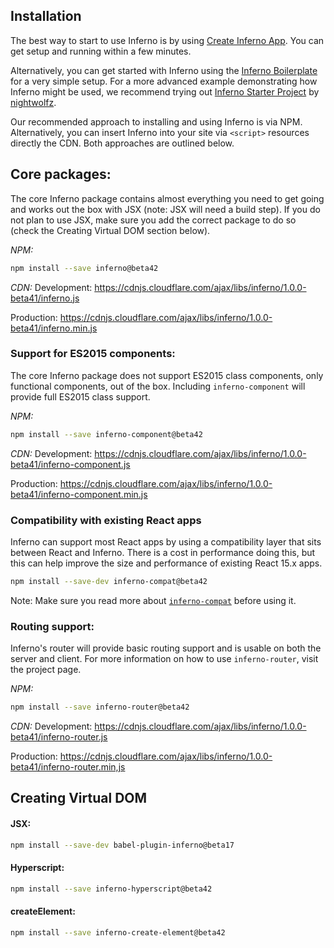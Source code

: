 Installation
---

The best way to start to use Inferno is by using [Create Inferno App](https://github.com/infernojs/create-inferno-app). You can get setup and running within a few minutes.

Alternatively, you can get started with Inferno using the [Inferno Boilerplate](https://github.com/infernojs/inferno-boilerplate) for a very simple setup. 
For a more advanced example demonstrating how Inferno might be used, we recommend trying 
out [Inferno Starter Project](https://github.com/nightwolfz/inferno-starter) by [nightwolfz](https://github.com/nightwolfz/).

Our recommended approach to installing and using Inferno is via NPM. Alternatively, you can insert Inferno into your site via `<script>` resources
directly the CDN. Both approaches are outlined below.

Core packages:
---

The core Inferno package contains almost everything you need to get going and works out the box with JSX (note: JSX will need a build step).
If you do not plan to use JSX, make sure you add the correct package to do so (check the Creating Virtual DOM section below).

*NPM:*
```sh
npm install --save inferno@beta42
```

*CDN:*
Development:
https://cdnjs.cloudflare.com/ajax/libs/inferno/1.0.0-beta41/inferno.js

Production:
https://cdnjs.cloudflare.com/ajax/libs/inferno/1.0.0-beta41/inferno.min.js

### Support for ES2015 components:

The core Inferno package does not support ES2015 class components, only functional components, out of the box. Including
`inferno-component` will provide full ES2015 class support.

*NPM:*
```sh
npm install --save inferno-component@beta42
```

*CDN:*
Development:
https://cdnjs.cloudflare.com/ajax/libs/inferno/1.0.0-beta41/inferno-component.js

Production:
https://cdnjs.cloudflare.com/ajax/libs/inferno/1.0.0-beta41/inferno-component.min.js

### Compatibility with existing React apps

Inferno can support most React apps by using a compatibility layer that sits between React and Inferno. There is a cost in performance doing
this, but this can help improve the size and performance of existing React 15.x apps.

```sh
npm install --save-dev inferno-compat@beta42
```

Note: Make sure you read more about [`inferno-compat`](https://github.com/trueadm/inferno/tree/master/packages/inferno-compat) before using it.

### Routing support:

Inferno's router will provide basic routing support and is usable on both the server and client. For more information on how to use `inferno-router`, visit the project page.

*NPM:*
```sh
npm install --save inferno-router@beta42
```

*CDN:*
Development:
https://cdnjs.cloudflare.com/ajax/libs/inferno/1.0.0-beta41/inferno-router.js

Production:
https://cdnjs.cloudflare.com/ajax/libs/inferno/1.0.0-beta41/inferno-router.min,js

Creating Virtual DOM
---

#### JSX:
```sh
npm install --save-dev babel-plugin-inferno@beta17
```

#### Hyperscript:
```sh
npm install --save inferno-hyperscript@beta42
```

#### createElement:
```sh
npm install --save inferno-create-element@beta42
```